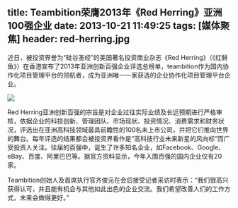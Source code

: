 title: Teambition荣膺2013年《Red Herring》亚洲100强企业
date: 2013-10-21 11:49:25
tags: [媒体聚焦]
header: red-herring.jpg
---
近日，被投资界誉为“硅谷圣经”的美国著名投资商业杂志《Red Herring》（《红鲱鱼》）在香港宣布了2013年亚洲创新百强企业评选总榜单，teambition作为国内协作化项目管理平台的领航者，成为亚洲唯一一家获选的企业协作化项目管理平台企业。

![](/image/RedHerring2013亚洲创新技术100强.jpg)

Red Herring亚洲创新百强的宗旨是对企业过往实际业绩及长远预期进行严格审核，依据企业的科技创新、管理团队、市场现状、投资情况、消费需求和财务状况，评选出在亚洲高科技领域最具前瞻性的100名未上市公司，并把它们推向世界的舞台。每年评选的结果都会被投资界看作是“高科技行业未来新星的风向标”而广受投资人关注。往届的百强中，诞生了许多知名企业，如Facebook、Google、eBay、百度、阿里巴巴等。据官方资料显示，今年入围百强的国内企业仅有20家。

Teambition创始人及首席执行官齐俊元在会后接受记者采访时表示：“我们很高兴获得认可，并且能有机会与其他如此出色的企业交流。我们希望改善人们的工作方式，未来会做得更好。”